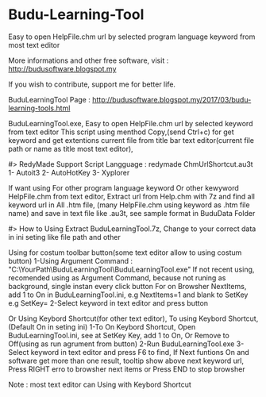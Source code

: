 # Budu-Learning-Tool
Easy to open HelpFile.chm url by selected program language keyword from most text editor


More informations and other free software, visit :
 http://budusoftware.blogspot.my
 
 If you wish to contribute, support me for better life.

BuduLearningTool Page :
 http://budusoftware.blogspot.my/2017/03/budu-learning-tools.html

BuduLearningTool.exe, Easy to open HelpFile.chm url by selected keyword from text editor
This script using menthod Copy,(send Ctrl+c) for get keyword
and get extentions current file from title bar text editor(current file path or name as title most text editor),

#> RedyMade Support Script Langguage : redymade ChmUrlShortcut.au3t
1- Autoit3
2- AutoHotKey
3- Xyplorer

If want using For other program language keyword Or other kewyword HelpFile.chm from text editor, Extract url from Help.chm with 7z and find all keyword url in All .htm file, (many HelpFile.chm using keyword as .htm file name) and save in text file like .au3t, see sample format in BuduData Folder

#> How to Using
Extract BuduLearningTool.7z, Change to your correct data in ini seting like file path and other

Using for costum toolbar button(some text editor allow to using costum button)
  1-Using Argument Command : "C:\YourPath\BuduLearningTool\BuduLearningTool.exe"
    If not recent using, recomended using as Argument Command, because not runing as background, single instan every click button
    For on Browsher NextItems, add 1 to On in BuduLearningTool.ini, e.g NextItems=1 and blank to SetKey e.g SetKey=
  2-Select keyword in text editor and press button

Or Using Keybord Shortcut(for other text editor), To using Keybord Shortcut,(Default On in seting ini)
  1-To On Keybord Shortcut, Open BuduLearningTool.ini, see at SetKey Key, add 1 to On, Or Remove to Off(using as run agrument from button)
  2-Run BuduLearningTool.exe
  3-Select keyword in text editor and press F6 to find, If Next funtions On and software get more than one result,
  tooltip show above next keyword url, Press RIGHT erro to browsher next items or Press END to stop browsher

Note : most text editor can Using with Keybord Shortcut

